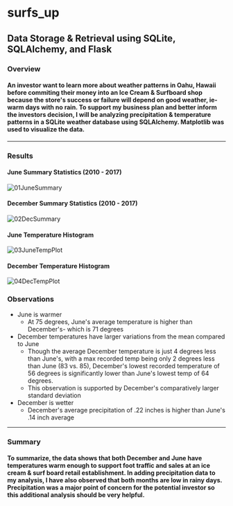 # surfs_up
## Data Storage & Retrieval using SQLite, SQLAlchemy, and Flask

### Overview
#### An investor want to learn more about weather patterns in Oahu, Hawaii before commiting their money into an Ice Cream & Surfboard shop because the store's success or failure will depend on good weather, ie- warm days with no rain. To support my business plan and better inform the investors decision, I will be analyzing precipitation & temperature patterns in a SQLite weather database using SQLAlchemy. Matplotlib was used to visualize the data.

***
### Results
#### June Summary Statistics (2010 - 2017)
![01JuneSummary](https://user-images.githubusercontent.com/105818879/194726981-9ced677c-7a16-4918-928b-9a9e106ed1f6.png)

#### December Summary Statistics (2010 - 2017)
![02DecSummary](https://user-images.githubusercontent.com/105818879/194726986-2c4a6108-046e-48fa-80e2-ed3296892677.png)

#### June Temperature Histogram
![03JuneTempPlot](https://user-images.githubusercontent.com/105818879/194726996-be2b462d-3a5e-4d26-8852-722e2f42413c.png)

#### December Temperature Histogram
![04DecTempPlot](https://user-images.githubusercontent.com/105818879/194727005-a58332a4-4e7f-4655-917c-d1bf979820fe.png)

### Observations
- June is warmer
  - At 75 degrees, June's average temperature is higher than December's- which is 71 degrees
- December temperatures have larger variations from the mean compared to June
  - Though the average December temperature is just 4 degrees less than June's, with a max recorded temp being only 2 degrees less than June (83 vs. 85), December's lowest recorded temperature of 56 degrees is significantly lower than June's lowest temp of 64 degrees. 
  - This observation is supported by December's comparatively larger standard deviation
- December is wetter
  - December's average precipitation of .22 inches is higher than June's .14 inch average

*** 
### Summary
#### To summarize, the data shows that both December and June have temperatures warm enough to support foot traffic and sales at an ice cream  & surf board retail establishment. In adding precipitation data to my analysis, I have also observed that both months are low in rainy days. Precipitation was a major point of concern for the potential investor so this additional analysis should be very helpful.
